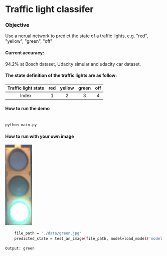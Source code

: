 # **Traffic light classifer**

### Objective
Use a nerual network to predict the state of a traffic lights, e.g. "red", "yellow", "green", "off"


#### Current accuracy:

94.2% at Bosch dataset, Udacity simular and udacity car dataset.




#### The state definition of the traffic lights are as follow:

| Traffic light state 	| red 	| yellow 	| green 	| off 	|
|:-------------------:	|:---:	|:------:	|:-----:	|:---:	|
| Index 	| 1 	| 2 	| 3 	| 4 	|



#### How to run the demo

```sh

python main.py

```

#### How to run with your own image

![alt text][green]

```sh
    file_path = './data/green.jpg'
    predicted_state = test_an_image(file_path, model=load_model('model.h5'))
```

```sh
Output: green
```

[green]: ./data/green.jpg
